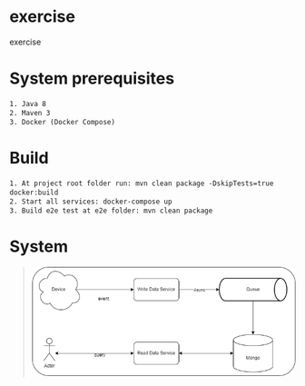 # exercise
exercise
# System prerequisites
    1. Java 8
    2. Maven 3
    3. Docker (Docker Compose)
# Build
    1. At project root folder run: mvn clean package -DskipTests=true docker:build
    2. Start all services: docker-compose up
    3. Build e2e test at e2e folder: mvn clean package
# System 
>![Preview](https://raw.githubusercontent.com/tphiep/exercise/master/Diagram.drawio.png)
